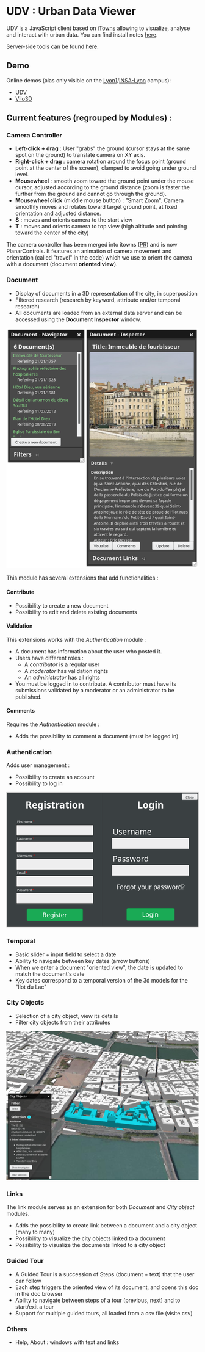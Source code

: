 # UDV : Urban Data Viewer

UDV is a JavaScript client based on [iTowns](https://github.com/itowns/itowns) allowing to visualize, analyse and interact with urban data.
You can find install notes [here](https://github.com/MEPP-team/UDV/blob/master/install.md).

Server-side tools can be found [here](https://github.com/MEPP-team/UDV-server).

## Demo
Online demos (alas only visible on the [Lyon1](https://sciences.univ-lyon1.fr/)/[INSA-Lyon](https://www.insa-lyon.fr/en/) campus):
 - [UDV](http://rict.liris.cnrs.fr/UDV/UDV-Core/)
 - [Vilo3D](http://rict.liris.cnrs.fr/Vilo3D/UDV/Vilo3D/)

## Current features (regrouped by Modules) :

### Camera Controller

* **Left-click + drag** : User "grabs" the ground (cursor stays at the same spot on the ground) to translate camera on XY axis.
* **Right-click + drag** : camera rotation around the focus point (ground point at the center of the screen), clamped to avoid going under ground level.
* **Mousewheel** : smooth zoom toward the ground point under the mouse cursor, adjusted according to the ground distance (zoom is faster the further from the ground and cannot go through the ground).
* **Mousewheel click** (middle mouse button) : "Smart Zoom". Camera smoothly moves and rotates toward target ground point, at fixed orientation and adjusted distance.
* **S** : moves and orients camera to the start view
* **T** : moves and orients camera to top view (high altitude and pointing toward the center of the city)

The camera controller has been merged into itowns ([PR](https://github.com/iTowns/itowns/pull/454)) and is now PlanarControls. It features an animation of camera movement and orientation (called "travel" in the code) which we use to orient the camera with a document (document **oriented view**).

### Document

* Display of documents in a 3D representation of the city, in superposition
* Filtered research (research by keyword, attribute and/or temporal research)
* All documents are loaded from an external data server and can be accessed using the **Document Inspector** window.

![](./doc/pictures/module_pres/document.png)

This module has several extensions that add functionalities :

#### Contribute

* Possibility to create a new document
* Possibility to edit and delete existing documents

#### Validation

This extensions works with the *Authentication* module :

* A document has information about the user who posted it.
* Users have different roles :
  * A *contributor* is a regular user
  * A *moderator* has validation rights
  * An *administrator* has all rights
* You must be logged in to contribute. A contributor must have its submissions validated by a moderator or an administrator to be published.

#### Comments

Requires the *Authentication* module :

* Adds the possibility to comment a document (must be logged in)

### Authentication

Adds user management :

* Possibility to create an account
* Possibility to log in

![](./doc/pictures/module_pres/authentication.png)

### Temporal

* Basic slider + input field to select a date
* Ability to navigate between key dates (arrow buttons)
* When we enter a document "oriented view", the date is updated to match the document's date
* Key dates correspond to a temporal version of the 3d models for the "Îlot du Lac"

### City Objects

* Selection of a city object, view its details
* Filter city objects from their attributes

![](./doc/pictures/module_pres/city_object.png)

### Links

The link module serves as an extension for both *Document* and *City object* modules.

* Adds the possibility to create link between a document and a city object (many to many)
* Possibility to visualize the city objects linked to a document
* Possibility to visualize the documents linked to a city object

### Guided Tour

* A Guided Tour is a succession of Steps (document + text) that the user can follow
* Each step triggers the oriented view of its document, and opens this doc in the doc browser
* Ability to navigate between steps of a tour (previous, next) and to start/exit a tour
* Support for multiple guided tours, all loaded from a csv file (visite.csv)

### Others

* Help, About : windows with text and links
